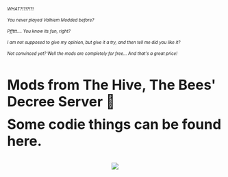 <font size="-2"><i>
WHAT?!?!?!?!<p>
You never played Valhiem Modded before? <p>
Pffttt.... You know its fun, right?<p>
I am not supposed to give my opinion, but give it a try, and then tell me did you like it?<p>
 Not convinced yet? Well the mods are completely for free... And that's a great price!<p>
</i></font>
<br>
<br>
<font size="+3"><b>
Mods from The Hive, The Bees' Decree Server :bee:
<p>
Some codie things can be found here.
</font></b>
<br>
<br>

<p align="center"><a href="https://discord.gg/Kwr9Fff3DF"><img src="https://i.imgur.com/NQNJtFF.png"></a></p>
